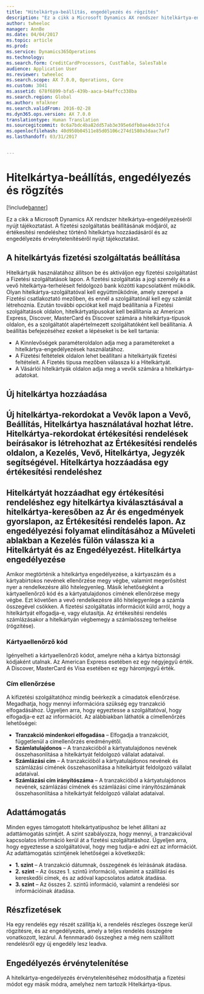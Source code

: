 ```yaml
---
title: "Hitelkártya-beállítás, engedélyezés és rögzítés"
description: "Ez a cikk a Microsoft Dynamics AX rendszer hitelkártya-engedélyezéséről nyújt tájékoztatást. A fizetési szolgáltatás beállításának módjáról, az értékesítési rendeléshez történő hitelkártya hozzáadásáról és az engedélyezés érvénytelenítéséről nyújt tájékoztatást."
author: twheeloc
manager: AnnBe
ms.date: 04/04/2017
ms.topic: article
ms.prod: 
ms.service: Dynamics365Operations
ms.technology: 
ms.search.form: CreditCardProcessors, CustTable, SalesTable
audience: Application User
ms.reviewer: twheeloc
ms.search.scope: AX 7.0.0, Operations, Core
ms.custom: 3041
ms.assetid: 678f6899-bfa5-439b-aaca-b4affcc338ba
ms.search.region: Global
ms.author: mfalkner
ms.search.validFrom: 2016-02-28
ms.dyn365.ops.version: AX 7.0.0
translationtype: Human Translation
ms.sourcegitcommit: 0c6a7bdc4ba82dd57ab3e395e6dfb0ae4de31fc4
ms.openlocfilehash: 40d950b04511e85d05106c274d1580a3daac7af7
ms.lasthandoff: 03/31/2017


---
```


# <a name="credit-card-setup-authorization-and-capture"></a>Hitelkártya-beállítás, engedélyezés és rögzítés

[!include[banner](../includes/banner.md)]


Ez a cikk a Microsoft Dynamics AX rendszer hitelkártya-engedélyezéséről nyújt tájékoztatást. A fizetési szolgáltatás beállításának módjáról, az értékesítési rendeléshez történő hitelkártya hozzáadásáról és az engedélyezés érvénytelenítéséről nyújt tájékoztatást.

<a name="setting-up-the-credit-card-payment-service"></a>A hitelkártyás fizetési szolgáltatás beállítása
------------------------------------------

Hitelkártyák használatához állítson be és aktiváljon egy fizetési szolgáltatást a Fizetési szolgáltatások lapon. A fizetési szolgáltatás a jogi személy és a vevő hitelkártya-terheléseit feldolgozó bank közötti kapcsolatként működik. Olyan hitelkártya-szolgáltatóval kell együttműködnie, amely szerepel a Fizetési csatlakoztató mezőben, és ennél a szolgáltatónál kell egy számlát létrehoznia. Ezután további opciókat kell majd beállítania a Fizetési szolgáltatások oldalon, hitelkártyatípusokat kell beállítania az American Express, Discover, MasterCard és Discover számára a hitelkártya-típusok oldalon, és a szolgáltatót alapértelmezett szolgáltatóként kell beállítania. A beállítás befejezéséhez ezeket a lépéseket is be kell tartania:
-   A Kinnlevőségek paraméteroldalon adja meg a paramétereket a hitelkártya-engedélyezések használatához.
-   A Fizetési feltételek oldalon lehet beállítani a hitelkártyák fizetési feltételeit. A Fizetés típusa mezőben válassza ki a Hitelkártyát.
-   A Vásárlói hitelkártyák oldalon adja meg a vevők számára a hitelkártya-adatokat.

## <a name="adding-a-new-credit-card"></a>Új hitelkártya hozzáadása
Új hitelkártya-rekordokat a Vevők lapon a Vevő, Beállítás, Hitelkártya használatával hozhat létre. Hitelkártya-rekordokat értékesítési rendelések beírásakor is létrehozhat az Értékesítési rendelés oldalon, a Kezelés, Vevő, Hitelkártya, Jegyzék segítségével.
Hitelkártya hozzáadása egy értékesítési rendeléshez
-------------------------------------

Hitelkártyát hozzáadhat egy értékesítési rendeléshez egy hitelkártya kiválasztásával a hitelkártya-keresőben az Ár és engedmények gyorslapon, az Értékesítési rendelés lapon. Az engedélyezési folyamat elindításához a Műveleti ablakban a Kezelés fülön válassza ki a Hitelkártyát és az Engedélyezést.
Hitelkártya engedélyezése
-------------------------

Amikor megtörténik a hitelkártya engedélyezése, a kártyaszám és a kártyabirtokos nevének ellenőrzése megy végbe, valamint megerősítést nyer a rendelkezésre álló hitelegyenleg. Másik lehetőségként a kártyaellenőrző kód és a kártyatulajdonos címének ellenőrzése megy végbe. Ezt követően a vevő rendelkezésre álló hitelegyenlege a számla összegével csökken. A fizetési szolgáltatás információt küld arról, hogy a hitelkártyát elfogadja-e, vagy elutasítja. Az értékesítési rendelés számlázásakor a hitelkártyán végbemegy a számlaösszeg terhelése (rögzítése).

### <a name="card-verification-value"></a>Kártyaellenőrző kód

Igényelheti a kártyaellenőrző kódot, amelyre néha a kártya biztonsági kódjaként utalnak. Az American Express esetében ez egy négyjegyű érték. A Discover, MasterCard és Visa esetében ez egy háromjegyű érték.

### <a name="address-verification"></a>Cím ellenőrzése

A kifizetési szolgáltatóhoz mindig beérkezik a címadatok ellenőrzése. Megadhatja, hogy mennyi információra szükség egy tranzakció elfogadásához. Ügyeljen arra, hogy egyeztesse a szolgáltatóval, hogy elfogadja-e ezt az információt. Az alábbiakban láthatók a címellenőrzés lehetőségei:
-   **Tranzakció mindenkori elfogadása** – Elfogadja a tranzakciót, függetlenül a címellenőrzés eredményétől.
-   **Számlatulajdonos** – A tranzakcióból a kártyatulajdonos nevének összehasonlítása a hitelkártyát feldolgozó vállalat adataival.
-   **Számlázási cím** – A tranzakcióból a kártyatulajdonos nevének és számlázási címének összehasonlítása a hitelkártyát feldolgozó vállalat adataival.
-   **Számlázási cím irányítószáma** – A tranzakcióból a kártyatulajdonos nevének, számlázási címének és számlázási címe irányítószámának összehasonlítása a hitelkártyát feldolgozó vállalat adataival.

## <a name="data-support"></a>Adattámogatás
Minden egyes támogatott hitelkártyatípushoz be lehet állítani az adattámogatás szintjét. A szint szabályozza, hogy mennyi, a tranzakcióval kapcsolatos információ kerül át a fizetési szolgáltatáshoz. Ügyeljen arra, hogy egyeztesse a szolgáltatóval, hogy meg tudja-e adni ezt az információt. Az adattámogatás szintjének lehetőségei a következők:
-   **1. szint** – A tranzakció dátumnak, összegének és leírásának átadása.
-   **2. szint** – Az összes 1. szintű információ, valamint a szállítási és kereskedői címek, és az adóval kapcsolatos adatok átadása.
-   **3. szint** – Az összes 2. szintű információ, valamint a rendelési sor információinak átadása.

## <a name="partial-payments"></a>Részfizetések
Ha egy rendelés egy részét szállítja ki, a rendelés részleges összege kerül rögzítésre, és az engedélyezés, amely a teljes rendelés összegére vonatkozott, lezárul. A fennmaradó összeghez a még nem szállított rendelésről egy új engedély lesz leadva.

## <a name="voiding-an-authorization"></a>Engedélyezés érvénytelenítése 
A hitelkártya-engedélyezés érvénytelenítéséhez módosíthatja a fizetési módot egy másik módra, amelyhez nem tartozik Hitelkártya-típus.






